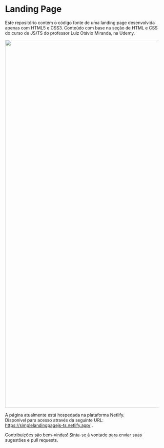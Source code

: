 # Landing Page

Este repositório contém o código fonte de uma landing page desenvolvida apenas com HTML5 e CSS3.
Conteúdo com base na seção de HTML e CSS do curso de JS/TS do professor Luiz Otávio Miranda, na Udemy.

<div align="center">
<img src="https://github.com/Gabriel-otirB/LandingPage/assets/129015857/5f572121-fd7e-4a1e-ae55-aa00d0019c9a" width="1200px" />
</div>

A página atualmente está hospedada na plataforma Netlify. </br>
Disponível para acesso através da seguinte URL: https://simplelandingpagejs-ts.netlify.app/ .

Contribuições são bem-vindas! Sinta-se à vontade para enviar suas sugestões e pull requests.

